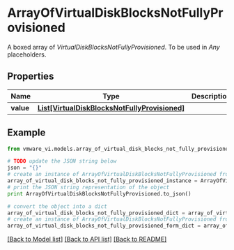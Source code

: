 # ArrayOfVirtualDiskBlocksNotFullyProvisioned

A boxed array of *VirtualDiskBlocksNotFullyProvisioned*. To be used in *Any* placeholders. 

## Properties
Name | Type | Description | Notes
------------ | ------------- | ------------- | -------------
**value** | [**List[VirtualDiskBlocksNotFullyProvisioned]**](VirtualDiskBlocksNotFullyProvisioned.md) |  | 

## Example

```python
from vmware_vi.models.array_of_virtual_disk_blocks_not_fully_provisioned import ArrayOfVirtualDiskBlocksNotFullyProvisioned

# TODO update the JSON string below
json = "{}"
# create an instance of ArrayOfVirtualDiskBlocksNotFullyProvisioned from a JSON string
array_of_virtual_disk_blocks_not_fully_provisioned_instance = ArrayOfVirtualDiskBlocksNotFullyProvisioned.from_json(json)
# print the JSON string representation of the object
print ArrayOfVirtualDiskBlocksNotFullyProvisioned.to_json()

# convert the object into a dict
array_of_virtual_disk_blocks_not_fully_provisioned_dict = array_of_virtual_disk_blocks_not_fully_provisioned_instance.to_dict()
# create an instance of ArrayOfVirtualDiskBlocksNotFullyProvisioned from a dict
array_of_virtual_disk_blocks_not_fully_provisioned_form_dict = array_of_virtual_disk_blocks_not_fully_provisioned.from_dict(array_of_virtual_disk_blocks_not_fully_provisioned_dict)
```
[[Back to Model list]](../README.md#documentation-for-models) [[Back to API list]](../README.md#documentation-for-api-endpoints) [[Back to README]](../README.md)


